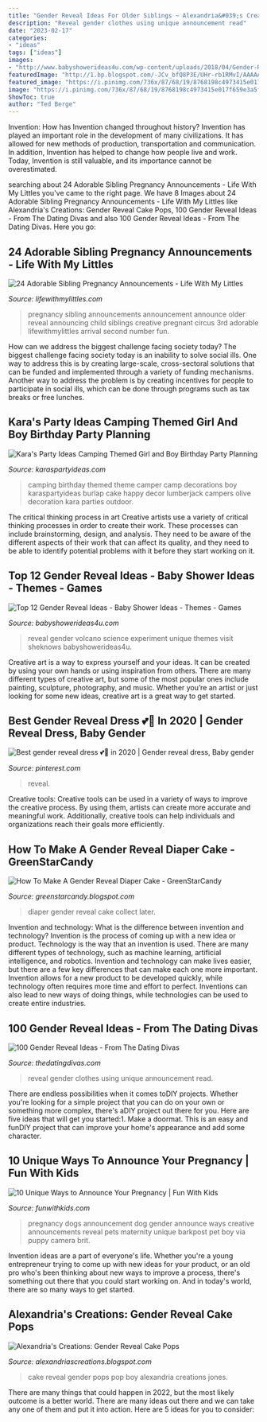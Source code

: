 ```yaml
---
title: "Gender Reveal Ideas For Older Siblings ~ Alexandria&#039;s Creations: Gender Reveal Cake Pops"
description: "Reveal gender clothes using unique announcement read"
date: "2023-02-17"
categories:
- "ideas"
tags: ["ideas"]
images:
- "http://www.babyshowerideas4u.com/wp-content/uploads/2018/04/Gender-Reveal-Volano.jpg"
featuredImage: "http://1.bp.blogspot.com/-JCv_bfQ8P3E/UHr-rb1RMvI/AAAAAAAAAaY/xxDORu8IGH0/s1600/IMG_2412.JPG"
featured_image: "https://i.pinimg.com/736x/87/68/19/8768198c4973415e017f659e3a5f5fac.jpg"
image: "https://i.pinimg.com/736x/87/68/19/8768198c4973415e017f659e3a5f5fac.jpg"
ShowToc: true
author: "Ted Berge"
---
```



Invention: How has Invention changed throughout history?
Invention has played an important role in the development of many civilizations. It has allowed for new methods of production, transportation and communication. In addition, Invention has helped to change how people live and work. Today, Invention is still valuable, and its importance cannot be overestimated.

	

		
searching about 24 Adorable Sibling Pregnancy Announcements - Life With My Littles you've came to the right page. We have 8 Images about 24 Adorable Sibling Pregnancy Announcements - Life With My Littles like Alexandria&#039;s Creations: Gender Reveal Cake Pops, 100 Gender Reveal Ideas - From The Dating Divas and also 100 Gender Reveal Ideas - From The Dating Divas. Here you go:
		
    
## 24 Adorable Sibling Pregnancy Announcements - Life With My Littles

<img loading=lazy src="https://c3.staticflickr.com/9/8218/28547397554_5e91cbc5a0_z.jpg" onerror="this.onerror=null;this.src='https://tse4.mm.bing.net/th?id=OIP.uFX9YwfdqdaqiShFmZV3hwHaJh&amp;pid=15.1';" alt="24 Adorable Sibling Pregnancy Announcements - Life With My Littles">

_Source: lifewithmylittles.com_

>pregnancy sibling announcements announcement announce older reveal announcing child siblings creative pregnant circus 3rd adorable lifewithmylittles arrival second number fun. 

	

How can we address the biggest challenge facing society today?
The biggest challenge facing society today is an inability to solve social ills. One way to address this is by creating large-scale, cross-sectoral solutions that can be funded and implemented through a variety of funding mechanisms. Another way to address the problem is by creating incentives for people to participate in social ills, which can be done through programs such as tax breaks or free lunches.

    
## Kara&#039;s Party Ideas Camping Themed Girl And Boy Birthday Party Planning

<img loading=lazy src="https://www.karaspartyideas.com/wp-content/uploads/2013/01/221_600x551.jpg" onerror="this.onerror=null;this.src='https://tse4.mm.bing.net/th?id=OIP.szu9mw-Iqf6yVEUHGjml0QHaGz&amp;pid=15.1';" alt="Kara&#039;s Party Ideas Camping Themed Girl and Boy Birthday Party Planning">

_Source: karaspartyideas.com_

>camping birthday themed theme camper camp decorations boy karaspartyideas burlap cake happy decor lumberjack campers olive decoration kara parties outdoor. 

	

The critical thinking process in art
Creative artists use a variety of critical thinking processes in order to create their work. These processes can include brainstorming, design, and analysis. They need to be aware of the different aspects of their work that can affect its quality, and they need to be able to identify potential problems with it before they start working on it.

    
## Top 12 Gender Reveal Ideas - Baby Shower Ideas - Themes - Games

<img loading=lazy src="http://www.babyshowerideas4u.com/wp-content/uploads/2018/04/Gender-Reveal-Volano.jpg" onerror="this.onerror=null;this.src='https://tse4.mm.bing.net/th?id=OIP.7jhnaL283ByhEDcaMDJLAwHaI9&amp;pid=15.1';" alt="Top 12 Gender Reveal Ideas - Baby Shower Ideas - Themes - Games">

_Source: babyshowerideas4u.com_

>reveal gender volcano science experiment unique themes visit sheknows babyshowerideas4u. 

	

Creative art is a way to express yourself and your ideas. It can be created by using your own hands or using inspiration from others. There are many different types of creative art, but some of the most popular ones include painting, sculpture, photography, and music. Whether you’re an artist or just looking for some new ideas, creative art is a great way to get started.

    
## Best Gender Reveal Dress 💕💙 In 2020 | Gender Reveal Dress, Baby Gender

<img loading=lazy src="https://i.pinimg.com/736x/87/68/19/8768198c4973415e017f659e3a5f5fac.jpg" onerror="this.onerror=null;this.src='https://tse1.mm.bing.net/th?id=OIP.H6gbSwPmQ4SN7JgtOhan-AHaJ3&amp;pid=15.1';" alt="Best gender reveal dress 💕💙 in 2020 | Gender reveal dress, Baby gender">

_Source: pinterest.com_

>reveal. 

	

Creative tools:
Creative tools can be used in a variety of ways to improve the creative process. By using them, artists can create more accurate and meaningful work. Additionally, creative tools can help individuals and organizations reach their goals more efficiently.

    
## How To Make A Gender Reveal Diaper Cake - GreenStarCandy

<img loading=lazy src="https://i.pinimg.com/originals/fa/45/32/fa453272e8860a6210c96972ca347597.jpg" onerror="this.onerror=null;this.src='https://tse4.mm.bing.net/th?id=OIP.25ABYiAMg0U9plPdnnLBSwHaLE&amp;pid=15.1';" alt="How To Make A Gender Reveal Diaper Cake - GreenStarCandy">

_Source: greenstarcandy.blogspot.com_

>diaper gender reveal cake collect later. 

	

Invention and technology: What is the difference between invention and technology?
Invention is the process of coming up with a new idea or product. Technology is the way that an invention is used. There are many different types of technology, such as machine learning, artificial intelligence, and robotics. Invention and technology can make lives easier, but there are a few key differences that can make each one more important. 
Invention allows for a new product to be developed quickly, while technology often requires more time and effort to perfect. Inventions can also lead to new ways of doing things, while technologies can be used to create entire industries.

    
## 100 Gender Reveal Ideas - From The Dating Divas

<img loading=lazy src="http://www.thedatingdivas.com/wp-content/uploads/2015/03/1-Gender-Reveal-Ideas-Using-Baby-Clothes.jpg" onerror="this.onerror=null;this.src='https://tse1.mm.bing.net/th?id=OIP.zNl4BvcX8ljWX7wGEtgjzQHaLe&amp;pid=15.1';" alt="100 Gender Reveal Ideas - From The Dating Divas">

_Source: thedatingdivas.com_

>reveal gender clothes using unique announcement read. 

	

There are endless possibilities when it comes toDIY projects. Whether you're looking for a simple project that you can do on your own or something more complex, there's aDIY project out there for you. Here are five ideas that will get you started:1. Make a doormat. This is an easy and funDIY project that can improve your home's appearance and add some character.

    
## 10 Unique Ways To Announce Your Pregnancy | Fun With Kids

<img loading=lazy src="https://funwithkids.com/wp-content/uploads/2015/01/23-pregnancy-gender.jpg" onerror="this.onerror=null;this.src='https://tse1.mm.bing.net/th?id=OIP.jLfedDBbsPw246KGVbxZ9gHaE7&amp;pid=15.1';" alt="10 Unique Ways to Announce Your Pregnancy | Fun With Kids">

_Source: funwithkids.com_

>pregnancy dogs announcement dog gender announce ways creative announcements reveal pets maternity unique barkpost pet boy via puppy camera brit. 

	

Invention ideas are a part of everyone's life. Whether you're a young entrepreneur trying to come up with new ideas for your product, or an old pro who's been thinking about new ways to improve a process, there's something out there that you could start working on. And in today's world, there are so many ways to get started.

    
## Alexandria&#039;s Creations: Gender Reveal Cake Pops

<img loading=lazy src="http://1.bp.blogspot.com/-JCv_bfQ8P3E/UHr-rb1RMvI/AAAAAAAAAaY/xxDORu8IGH0/s1600/IMG_2412.JPG" onerror="this.onerror=null;this.src='https://tse3.mm.bing.net/th?id=OIP.nmhEy4zjAgwVTk_HFegJFAHaFj&amp;pid=15.1';" alt="Alexandria&#039;s Creations: Gender Reveal Cake Pops">

_Source: alexandriascreations.blogspot.com_

>cake reveal gender pops pop boy alexandria creations jones. 

	

There are many things that could happen in 2022, but the most likely outcome is a better world. There are many ideas out there and we can take any one of them and put it into action. Here are 5 ideas for you to consider: 

